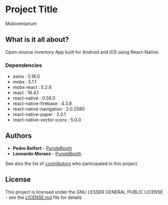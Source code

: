# Project Title

Mobiventarium

## What is it all about?

Open-source inventory App built for Android and iOS using React-Native.

### Dependencies

- axios : 0.18.0
- mobx : 5.1.1
- mobx-react : 5.2.8
- react : 16.4.1
- react-native : 0.56.0
- react-native-firebase : 4.3.8
- react-native-navigation : 2.0.2580
- react-native-paper : 2.0.1
- react-native-vector-icons : 5.0.0

## Authors

* **Pedro Belfort** - [PurpleBooth](https://github.com/BelfDev)
* **Leonardo Moraes** - [PurpleBooth](https://github.com/leo1995m)

See also the list of [contributors](https://github.com/your/project/contributors) who participated in this project.

## License

This project is licensed under the GNU LESSER GENERAL PUBLIC LICENSE - see the [LICENSE.md](LICENSE.md) file for details

